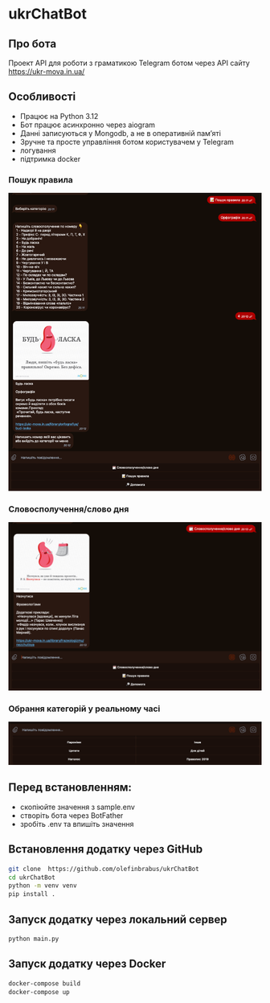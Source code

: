 # ukrChatBot

## Про бота
Проект API для роботи з граматикою Telegram ботом
через API сайту https://ukr-mova.in.ua/  

## Особливості

- Працює на Python 3.12
- Бот працює асинхронно через aiogram
- Данні записуються у Mongodb, а не в оперативній памʼяті
- Зручне та просте управління ботом користувачем у Telegram
- логування
- підтримка docker

### Пошук правила
![plot](demo_img/img.png)

### Словосполучення/слово дня
![plot](demo_img/img_1.png)

### Обрання категорій у реальному часі
![plot](demo_img/img_2.png)


## Перед встановленням:
- скопіюйте значення з sample.env
- створіть бота через BotFather
- зробіть .env та впишіть значення


## Встановлення додатку через GitHub
```bash
git clone  https://github.com/olefinbrabus/ukrChatBot
cd ukrChatBot
python -m venv venv
pip install .
```

## Запуск додатку через локальний сервер
```bash
python main.py
```

## Запуск додатку через Docker
```bash
docker-compose build
docker-compose up
```


